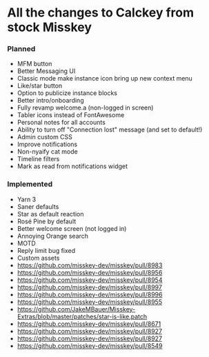 # All the changes to Calckey from stock Misskey

### Planned

- MFM button
- Better Messaging UI
- Classic mode make instance icon bring up new context menu
- Like/star button
- Option to publicize instance blocks
- Better intro/onboarding
- Fully revamp welcome.a (non-logged in screen)
- Tabler icons instead of FontAwesome
- Personal notes for all accounts
- Ability to turn off "Connection lost" message (and set to default!)
- Admin custom CSS
- Improve notifications 
- Non-nyaify cat mode
- Timeline filters
- Mark as read from notifications widget

### Implemented

- Yarn 3
- Saner defaults
- Star as default reaction
- Rosé Pine by default
- Better welcome screen (not logged in)
- Annoying Orange search
- MOTD
- Reply limit bug fixed
- Custom assets
- https://github.com/misskey-dev/misskey/pull/8983
- https://github.com/misskey-dev/misskey/pull/8956
- https://github.com/misskey-dev/misskey/pull/8954
- https://github.com/misskey-dev/misskey/pull/8997
- https://github.com/misskey-dev/misskey/pull/8996
- https://github.com/misskey-dev/misskey/pull/8955
- https://github.com/JakeMBauer/Misskey-Extras/blob/master/patches/star-is-like.patch
- https://github.com/misskey-dev/misskey/pull/8671
- https://github.com/misskey-dev/misskey/pull/8927
- https://github.com/misskey-dev/misskey/pull/8927
- https://github.com/misskey-dev/misskey/pull/8549